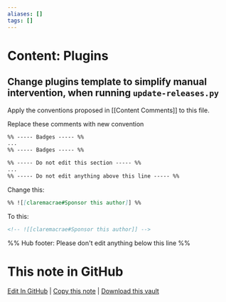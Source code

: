 ```yaml
---
aliases: []
tags: []
---
```


# Content: Plugins

## Change plugins template to simplify manual intervention, when running `update-releases.py`

Apply the conventions proposed in [[Content Comments]] to this file.

Replace these comments with new convention

```markdown
%% ----- Badges ----- %%
...
%% ----- Badges ----- %%

%% ----- Do not edit this section ----- %%
...
%% ----- Do not edit anything above this line ----- %%
```

Change this:

```markdown
%% ![[claremacrae#Sponsor this author]] %%
```

To this:

```markdown
<!-- ![[claremacrae#Sponsor this author]] -->
```

%% Hub footer: Please don't edit anything below this line %%

# This note in GitHub

<span class="git-footer">[Edit In GitHub](https://github.dev/obsidian-community/obsidian-hub/blob/main/00%20-%20Contribute%20to%20the%20Obsidian%20Hub/03%20Contributor%20Notes/03.02%20Design%20Decisions/Content%20Plugins.md "git-hub-edit-note") | [Copy this note](https://raw.githubusercontent.com/obsidian-community/obsidian-hub/main/00%20-%20Contribute%20to%20the%20Obsidian%20Hub/03%20Contributor%20Notes/03.02%20Design%20Decisions/Content%20Plugins.md "git-hub-copy-note") | [Download this vault](https://github.com/obsidian-community/obsidian-hub/archive/refs/heads/main.zip "git-hub-download-vault") </span>
